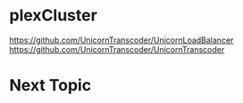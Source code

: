 # plexCluster

https://github.com/UnicornTranscoder/UnicornLoadBalancer
https://github.com/UnicornTranscoder/UnicornTranscoder


# Next Topic
